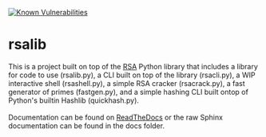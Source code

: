 [![Known Vulnerabilities](https://snyk.io/test/github/kquaziportfolio/rsalib/badge.svg?targetFile=requirements.txt)](https://snyk.io/test/github/kquaziportfolio/rsalib?targetFile=requirements.txt)
# rsalib
This is a project built on top of the <a href="https://pypi.org/project/rsa/">RSA</a> Python library that includes a library for code to use (rsalib.py), a CLI built on top of the
library (rsacli.py), a WIP interactive shell (rsashell.py), a simple RSA cracker (rsacrack.py), a fast generator of primes (fastgen.py), and a simple hashing CLI built ontop of
Python's builtin Hashlib (quickhash.py).
<br><br>
Documentation can be found on [ReadTheDocs](https://rsalib.readthedocs.io)
or the raw Sphinx documentation can be found in the docs folder.
